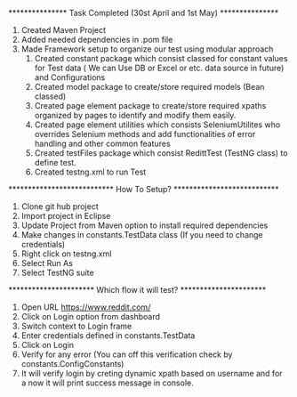 *************** Task Completed (30st April and 1st May) *************** 
1. Created Maven Project
2. Added needed dependencies in .pom file
3. Made Framework setup to organize our test using modular approach
	1) Created constant package which consist classed for constant values for Test data ( We can Use DB or Excel or etc. data source in future) and Configurations
	2) Created model package to create/store required models (Bean classed)
	3) Created page element package to create/store required xpaths organized by pages to identify and modify them easily.
	4) Created page element utilities which consists SeleniumUtilites who overrides Selenium methods and add functionalities of error handling and other common features
	5) Created testFiles package which consist RedittTest (TestNG class) to define test.
	6) Created testng.xml to run Test
	
*************************** How To Setup? ***************************

1. Clone git hub project
2. Import project in Eclipse
3. Update Project from Maven option to install required dependencies
4. Make changes in constants.TestData class (If you need to change credentials)
5. Right click on testng.xml
6. Select Run As
7. Select TestNG suite

********************** Which flow it will test? **********************
1. Open URL https://www.reddit.com/
2. Click on Login option from dashboard
3. Switch context to Login frame
4. Enter credentials defined in constants.TestData
5. Click on Login
6. Verify for any error (You can off this verification check by constants.ConfigConstants)
7. It will verify login by creting dynamic xpath based on username and for a now it will print success message in console.
